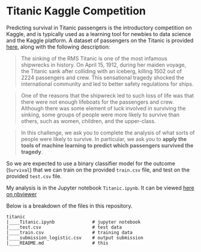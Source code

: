 # Titanic Kaggle Competition

Predicting survival in Titanic passengers is the introductory competition on Kaggle, and is typically used as a learning tool for newbies to data science and the Kaggle platform. A dataset of passengers on the Titanic is provided [here](https://www.kaggle.com/c/titanic/data), along with the following description:

>The sinking of the RMS Titanic is one of the most infamous shipwrecks in history.  On April 15, 1912, during her maiden voyage, the Titanic sank after colliding with an iceberg, killing 1502 out of 2224 passengers and crew. This sensational tragedy shocked the international community and led to better safety regulations for ships.

>One of the reasons that the shipwreck led to such loss of life was that there were not enough lifeboats for the passengers and crew. Although there was some element of luck involved in surviving the sinking, some groups of people were more likely to survive than others, such as women, children, and the upper-class.

>In this challenge, we ask you to complete the analysis of what sorts of people were likely to survive. In particular, we ask you to **apply the tools of machine learning to predict which passengers survived the tragedy**.

So we are expected to use a binary classifier model for the outcome (`Survival`) that we can train on the provided `train.csv` file, and test on the provided `test.csv` file.

My analysis is in the Jupyter notebook `Titanic.ipynb`. It can be viewed [here on nbviewer](https://nbviewer.jupyter.org/github/benmayersohn/titanic-kaggle/blob/master/Titanic.ipynb)

Below is a breakdown of the files in this repository.
<pre class="language-bash"><code class="language-bash">titanic
|____Titanic.ipynb              # jupyter notebook
|____test.csv                   # test data
|____train.csv                  # training data
|____submission_logistic.csv    # output submission
|____README.md                  # this
</code></pre>